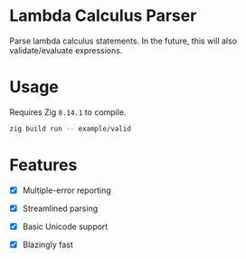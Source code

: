 # Lambda Calculus Parser

Parse lambda calculus statements.
In the future, this will also validate/evaluate expressions.

# Usage

Requires Zig `0.14.1` to compile.

```sh
zig build run -- example/valid
```

# Features

- [x] Multiple-error reporting
- [x] Streamlined parsing
- [x] Basic Unicode support
- [x] Blazingly fast

